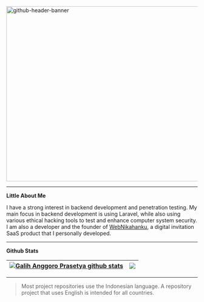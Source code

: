 <img width="1700" height="460" alt="github-header-banner" src="https://github.com/user-attachments/assets/ff85e1bb-b791-4537-a6b2-df63632cefc7" />

<hr/>

**Little About Me**

I have a strong interest in backend development and penetration testing. My main focus in backend development is using Laravel, while also using various ethical hacking tools to test and enhance computer system security. I am also a developer and the founder of <a href="https://webnikahanku.com/">WebNikahanku</a>, a digital invitation SaaS product that I personally developed.

<hr/>

**Github Stats**

| <a href="https://github.com/anuraghazra/github-readme-stats"><img align="center" src="https://github-readme-stats.vercel.app/api?username=galihap76&show_icons=true&bg_color=0000&include_all_commits=true&rank_icon=github" alt="Galih Anggoro Prasetya github stats" /></a> | <a href="https://github.com/anuraghazra/github-readme-stats"><img align="center" src="https://github-readme-stats.vercel.app/api/top-langs/?username=galihap76&langs_count=10&hide_progress=true&hide=batchfile,java,pascal,hack,roff,shell,scss,jupyter%20notebook&layout=compact&bg_color=0000" /></a> |
| ------------- | ------------- |

<hr/>

> Most project repositories use the Indonesian language. A repository project that uses English is intended for all countries.
